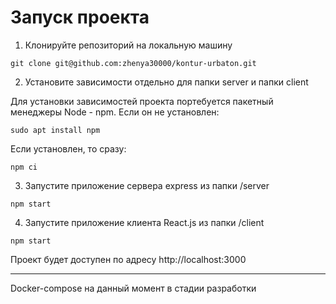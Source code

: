 # Запуск проекта 

1. Клонируйте репозиторий на локальную машину 

```
git clone git@github.com:zhenya30000/kontur-urbaton.git
```

2. Установите зависимости отдельно для папки server и папки client

Для установки зависимостей проекта портебуется пакетный менеджеры Node - npm. 
Если он не установлен:
```
sudo apt install npm 
```

Если установлен, то сразу:
```
npm ci
```

3. Запустите приложение сервера express из папки /server

```
npm start
```

4. Запустите приложение клиента React.js из папки /client

```
npm start
```

Проект будет доступен по адресу http://localhost:3000

___________________

Docker-compose на данный момент в стадии разработки